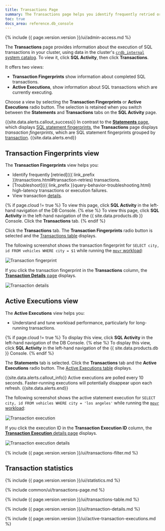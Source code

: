 ```yaml
---
title: Transactions Page
summary: The Transactions page helps you identify frequently retried or high latency transactions and view transaction details.
toc: true
docs_area: reference.db_console
---
```


{% include {{ page.version.version }}/ui/admin-access.md %}

The **Transactions** page provides information about the execution of SQL transactions in your cluster, using data in the cluster's [`crdb_internal` system catalog](monitoring-and-alerting.html#crdb_internal-system-catalog). To view it, click **SQL Activity**, then click **Transactions**.

It offers two views:

- **Transaction Fingerprints** show information about completed SQL transactions.
- **Active Executions**, show information about SQL transactions which are currently executing.

Choose a view by selecting the **Transaction Fingerprints** or **Active Executions** radio button. The selection is retained when you switch between the **Statements** and **Transactions** tabs on the **SQL Activity** page.

{{site.data.alerts.callout_success}}
In contrast to the [**Statements** page](ui-statements-page.html), which displays [SQL statement fingerprints](ui-statements-page.html#sql-statement-fingerprints), the **Transactions** page displays _transaction fingerprints_, which are SQL statement fingerprints grouped by [transaction](transactions.html).
{{site.data.alerts.end}}

## Transaction Fingerprints view

The **Transaction Fingerprints** view helps you:

- Identify frequently [retried]({{ link_prefix }}transactions.html#transaction-retries) transactions.
- [Troubleshoot]({{ link_prefix }}query-behavior-troubleshooting.html) high-latency transactions or execution failures.
- View transaction [details](#transaction-details-page).

{% if page.cloud != true %}
To view this page, click **SQL Activity** in the left-hand navigation of the DB Console.
{% else %}
To view this page, click **SQL Activity** in the left-hand navigation of the {{ site.data.products.db }} Console. Click the **Transactions** tab.
{% endif %}

Click the **Transactions** tab. The **Transaction Fingerprints** radio button is selected and the [Transactions table](#transactions-table) displays.

The following screenshot shows the transaction fingerprint for `SELECT city, id FROM vehicles WHERE city = $1` while running the [`movr` workload](cockroach-workload.html#run-the-movr-workload):

<img src="{{ 'images/v23.1/transaction-fingerprint.png' | relative_url }}" alt="Transaction fingerprint" style="border:1px solid #eee;max-width:100%" />

If you click the transaction fingerprint in the **Transactions** column, the [**Transaction Details** page](#transaction-details-page) displays.

<img src="{{ 'images/v23.1/transaction-details.png' | relative_url }}" alt="Transaction details" style="border:1px solid #eee;max-width:100%" />

## Active Executions view

The **Active Executions** view helps you:

- Understand and tune workload performance, particularly for long-running transactions.

{% if page.cloud != true %}
To display this view, click **SQL Activity** in the left-hand navigation of the DB Console.
{% else %}
To display this view, click **SQL Activity** in the left-hand navigation of the {{ site.data.products.db }} Console.
{% endif %}

The **Statements** tab is selected. Click the **Transactions** tab and the **Active Executions** radio button. The [Active Executions table](#active-executions-table) displays.

{{site.data.alerts.callout_info}}
Active executions are polled every 10 seconds. Faster-running executions will potentially disappear upon each refresh.
{{site.data.alerts.end}}

The following screenshot shows the active statement execution for `SELECT city, id FROM vehicles WHERE city = 'los angeles'` while running the [`movr` workload](cockroach-workload.html#run-the-movr-workload):

<img src="{{ 'images/v23.1/transaction-execution.png' | relative_url }}" alt="Transaction execution" style="border:1px solid #eee;max-width:100%" />

If you click the execution ID in the **Transaction Execution ID** column, the [**Transaction Execution** details page](#transaction-execution-details-page) displays.

<img src="{{ 'images/v23.1/transaction-execution-details.png' | relative_url }}" alt="Transaction execution details" style="border:1px solid #eee;max-width:100%" />

{% include {{ page.version.version }}/ui/transactions-filter.md %}

## Transaction statistics

{% include {{ page.version.version }}/ui/statistics.md %}

{% include common/ui/transactions-page.md %}

{% include {{ page.version.version }}/ui/transactions-table.md %}

{% include {{ page.version.version }}/ui/transaction-details.md %}

{% include {{ page.version.version }}/ui/active-transaction-executions.md %}
